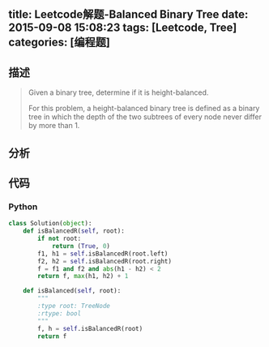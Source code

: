 title: Leetcode解题-Balanced Binary Tree
date: 2015-09-08 15:08:23
tags: [Leetcode, Tree]
categories: [编程题]
---

## 描述
> Given a binary tree, determine if it is height-balanced.
>
> For this problem, a height-balanced binary tree is defined as a binary tree in which the depth of the two subtrees of every node never differ by more than 1.

## 分析

## 代码
### Python
```python
class Solution(object):
    def isBalancedR(self, root):
        if not root:
            return (True, 0)
        f1, h1 = self.isBalancedR(root.left)
        f2, h2 = self.isBalancedR(root.right)
        f = f1 and f2 and abs(h1 - h2) < 2
        return f, max(h1, h2) + 1

    def isBalanced(self, root):
        """
        :type root: TreeNode
        :rtype: bool
        """
        f, h = self.isBalancedR(root)
        return f
```
